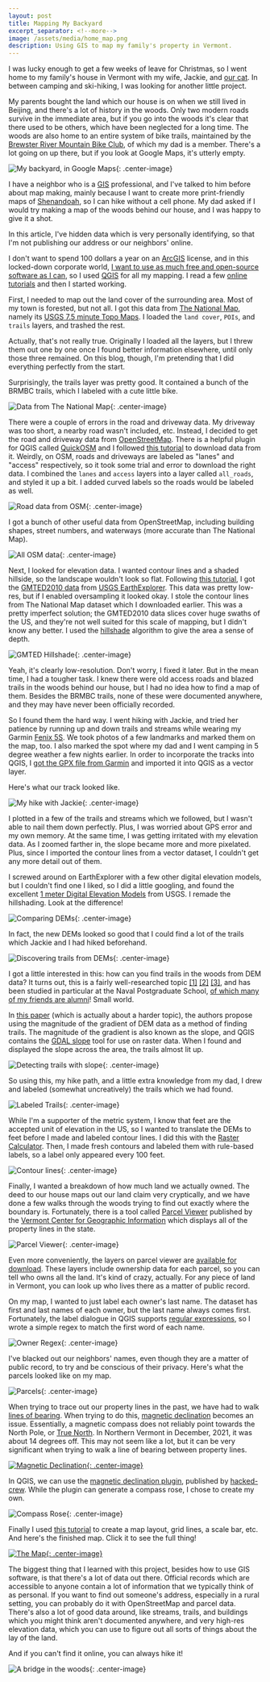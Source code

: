```yaml
---
layout: post
title: Mapping My Backyard
excerpt_separator: <!--more-->
image: /assets/media/home_map.png
description: Using GIS to map my family's property in Vermont.
---
```

I was lucky enough to get a few weeks of leave for Christmas, so I went home to my family's house in Vermont with my wife, Jackie, and [our cat](https://www.instagram.com/rockminsterfullerene/). In between camping and ski-hiking, I was looking for another little project.

My parents bought the land which our house is on when we still lived in Beijing, and there's a lot of history in the woods. Only two modern roads survive in the immediate area, but if you go into the woods it's clear that there used to be others, which have been neglected for a long time. The woods are also home to an entire system of bike trails, maintained by the [Brewster River Mountain Bike Club](http://www.brmbc.org/), of which my dad is a member. There's a lot going on up there, but if you look at Google Maps, it's utterly empty.  <!--more-->

![My backyard, in Google Maps](/assets/media/googlemaps_hometown.png){: .center-image}

I have a neighbor who is a [GIS](https://en.wikipedia.org/wiki/Geographic_information_system) professional, and I've talked to him before about map making, mainly because I want to create more print-friendly maps of [Shenandoah](https://www.nps.gov/shen/index.htm), so I can hike without a cell phone. My dad asked if I would try making a map of the woods behind our house, and I was happy to give it a shot.

In this article, I've hidden data which is very personally identifying, so that I'm not publishing our address or our neighbors' online.

I don't want to spend 100 dollars a year on an [ArcGIS](https://www.arcgis.com/) license, and in this locked-down corporate world, [I want to use as much free and open-source software as I can](https://lessig.org/product/free-culture/), so I used [QGIS](https://www.qgis.org/) for all my mapping. I read a few [online tutorials](https://www.qgistutorials.com/) and then I started working.

First, I needed to map out the land cover of the surrounding area. Most of my town is forested, but not all. I got this data from [The National Map](https://www.usgs.gov/programs/national-geospatial-program/national-map), namely its [USGS 7.5 minute Topo Maps](https://www.sciencebase.gov/catalog/items?max=20&filter=tags%3D%7B%22type%22%3A%22Place%22%7D&q=vt). I loaded the `land cover`, `POIs`, and `trails` layers, and trashed the rest.

Actually, that's not really true. Originally I loaded all the layers, but I threw them out one by one once I found better information elsewhere, until only those three remained. On this blog, though, I'm pretending that I did everything perfectly from the start.

Surprisingly, the trails layer was pretty good. It contained a bunch of the BRMBC trails, which I labeled with a cute little bike.

![Data from The National Map](/assets/media/TNMdata.png){: .center-image}

There were a couple of errors in the road and driveway data. My driveway was too short, a nearby road wasn't included, etc. Instead, I decided to get the road and driveway data from [OpenStreetMap](https://www.openstreetmap.org/). There is a helpful plugin for QGIS called [QuickOSM](https://plugins.qgis.org/plugins/QuickOSM/) and I followed [this tutorial](https://www.qgistutorials.com/en/docs/3/downloading_osm_data.html) to download data from it. Weirdly, on OSM, roads and driveways are labeled as "lanes" and "access" respectively, so it took some trial and error to download the right data. I combined the `lanes` and `access` layers into a layer called `all_roads`, and styled it up a bit. I added curved labels so the roads would be labeled as well.

![Road data from OSM](/assets/media/roads.png){: .center-image}

I got a bunch of other useful data from OpenStreetMap, including building shapes, street numbers, and waterways (more accurate than The National Map).

![All OSM data](/assets/media/OSM.png){: .center-image}

Next, I looked for elevation data. I wanted contour lines and a shaded hillside, so the landscape wouldn't look so flat. Following [this tutorial](https://www.qgistutorials.com/en/docs/3/working_with_terrain.html), I got the [GMTED2010 data](https://www.usgs.gov/coastal-changes-and-impacts/gmted2010) from [USGS EarthExplorer](https://earthexplorer.usgs.gov/). This data was pretty low-res, but if I enabled oversampling it looked okay. I stole the contour lines from The National Map dataset which I downloaded earlier. This was a pretty imperfect solution; the GMTED2010 data slices cover huge swaths of the US, and they're not well suited for this scale of mapping, but I didn't know any better. I used the [hillshade](https://earthquake.usgs.gov/education/geologicmaps/hillshades.php) algorithm to give the area a sense of depth.

![GMTED Hillshade](/assets/media/lowreshillshade.png){: .center-image}

Yeah, it's clearly low-resolution. Don't worry, I fixed it later. But in the mean time, I had a tougher task. I knew there were old access roads and blazed trails in the woods behind our house, but I had no idea how to find a map of them. Besides the BRMBC trails, none of these were documented anywhere, and they may have never been officially recorded.

So I found them the hard way. I went hiking with Jackie, and tried her patience by running up and down trails and streams while wearing my Garmin [Fenix 5S](https://www.garmin.com/en-US/p/552237/pn/010-01685-02). We took photos of a few landmarks and marked them on the map, too. I also marked the spot where my dad and I went camping in 5 degree weather a few nights earlier. In order to incorporate the tracks into QGIS, I [got the GPX file from Garmin](https://englishcyclist.com/blogs/map-designer-faqs/getting-gpx-files-from-garmin-connect) and imported it into QGIS as a vector layer.

 Here's what our track looked like.

![My hike with Jackie](/assets/media/hikingwjackie.png){: .center-image}

I plotted in a few of the trails and streams which we followed, but I wasn't able to nail them down perfectly. Plus, I was worried about GPS error and my own memory. At the same time, I was getting irritated with my elevation data. As I zoomed farther in, the slope became more and more pixelated. Plus, since I imported the contour lines from a vector dataset, I couldn't get any more detail out of them.

I screwed around on EarthExplorer with a few other digital elevation models, but I couldn't find one I liked, so I did a little googling, and found the excellent [1 meter Digital Elevation Models](https://www.sciencebase.gov/catalog/item/543e6b86e4b0fd76af69cf4c) from USGS. I remade the hillshading. Look at the difference!

![Comparing DEMs](/assets/media/DEMcomparison.png){: .center-image}

In fact, the new DEMs looked so good that I could find a lot of the trails which Jackie and I had hiked beforehand.

![Discovering trails from DEMs](/assets/media/zoomedintrails.png){: .center-image}

I got a little interested in this: how can you find trails in the woods from DEM data? It turns out, this is a fairly well-researched topic [[1]](https://calhoun.nps.edu/handle/10945/3329) [[2]](https://www.mdpi.com/2072-4292/2/4/1120) [[3]](https://citeseerx.ist.psu.edu/viewdoc/download?doi=10.1.1.470.1472&rep=rep1&type=pdf), and has been studied in particular at the Naval Postgraduate School, [of which many of my friends are alumni](https://www.usna.edu/BowmanProgram/index.php)! Small world.

In [this paper](https://www.researchgate.net/publication/258716216_Detecting_trails_in_LiDAR_point_cloud_data) (which is actually about a harder topic), the authors propose using the magnitude of the gradient of DEM data as a method of finding trails. The magnitude of the gradient is also known as the slope, and QGIS contains the [GDAL slope](https://gdal.org/programs/gdaldem.html) tool for use on raster data. When I found and displayed the slope across the area, the trails almost lit up.

![Detecting trails with slope](/assets/media/slope.png){: .center-image}

So using this, my hike path, and a little extra knowledge from my dad, I drew and labeled (somewhat uncreatively) the trails which we had found.

![Labeled Trails](/assets/media/labeledtrails.png){: .center-image}

While I'm a supporter of the metric system, I know that feet are the accepted unit of elevation in the US, so I wanted to translate the DEMs to feet before I made and labeled contour lines. I did this with the [Raster Calculator](https://docs.qgis.org/2.2/en/docs/user_manual/working_with_raster/raster_calculator.html). Then, I made fresh contours and labeled them with rule-based labels, so a label only appeared every 100 feet.

![Contour lines](/assets/media/contours.png){: .center-image}

Finally, I wanted a breakdown of how much land we actually owned. The deed to our house maps out our land claim very cryptically, and we have done a few walks through the woods trying to find out exactly where the boundary is. Fortunately, there is a tool called [Parcel Viewer](https://maps.vcgi.vermont.gov/parcelviewer/) published by the [Vermont Center for Geographic Information](https://vcgi.vermont.gov/) which displays all of the property lines in the state.

![Parcel Viewer](/assets/media/parcelviewer.png){: .center-image}

Even more conveniently, the layers on parcel viewer are [available for download](https://geodata.vermont.gov/datasets/vt-data-statewide-standardized-parcel-data-parcel-polygons-1/explore?location=44.572226%2C-72.847942%2C11.68). These layers include ownership data for each parcel, so you can tell who owns all the land. It's kind of crazy, actually. For any piece of land in Vermont, you can look up who lives there as a matter of public record.

On my map, I wanted to just label each owner's last name. The dataset has first and last names of each owner, but the last name always comes first. Fortunately, the label dialogue in QGIS supports [regular expressions](https://en.wikipedia.org/wiki/Regular_expression), so I wrote a simple regex to match the first word of each name.

![Owner Regex](/assets/media/ownerregex.png){: .center-image}

I've blacked out our neighbors' names, even though they are a matter of public record, to try and be conscious of their privacy. Here's what the parcels looked like on my map.

![Parcels](/assets/media/parcels.png){: .center-image}

When trying to trace out our property lines in the past, we have had to walk [lines of bearing](https://en.wikipedia.org/wiki/Rhumb_line). When trying to do this, [magnetic declination](https://en.wikipedia.org/wiki/Magnetic_declination) becomes an issue. Essentially, a magnetic compass does not reliably point towards the North Pole, or [True North](https://en.wikipedia.org/wiki/True_north). In Northern Vermont in December, 2021, it was about 14 degrees off. This may not seem like a lot, but it can be very significant when trying to walk a line of bearing between property lines.

[![Magnetic Declination](https://upload.wikimedia.org/wikipedia/commons/thumb/1/11/World_Magnetic_Declination_2015.pdf/page1-800px-World_Magnetic_Declination_2015.pdf.jpg){: .center-image}](https://upload.wikimedia.org/wikipedia/commons/thumb/1/11/World_Magnetic_Declination_2015.pdf/page1-1280px-World_Magnetic_Declination_2015.pdf.jpg)

In QGIS, we can use the [magnetic declination plugin](https://plugins.qgis.org/plugins/MagneticDeclination/), published by [hacked-crew](https://hacked-crew.blogspot.com/). While the plugin can generate a compass rose, I chose to create my own.

![Compass Rose](/assets/media/compassrose.png){: .center-image}

Finally I used [this tutorial](https://www.qgistutorials.com/en/docs/3/making_a_map.html) to create a map layout, grid lines, a scale bar, etc. And here's the finished map. Click it to see the full thing!

[![The Map](/assets/media/home_map_scaled.png){: .center-image}](/assets/media/home_map.png)

The biggest thing that I learned with this project, besides how to use GIS software, is that there's a lot of data out there. Official records which are accessible to anyone contain a lot of information that we typically think of as personal. If you want to find out someone's address, especially in a rural setting, you can probably do it with OpenStreetMap and parcel data. There's also a lot of good data around, like streams, trails, and buildings which you might think aren't documented anywhere, and very high-res elevation data, which you can use to figure out all sorts of things about the lay of the land.

And if you can't find it online, you can always hike it!

![A bridge in the woods](/assets/media/footbridge.jpg){: .center-image}